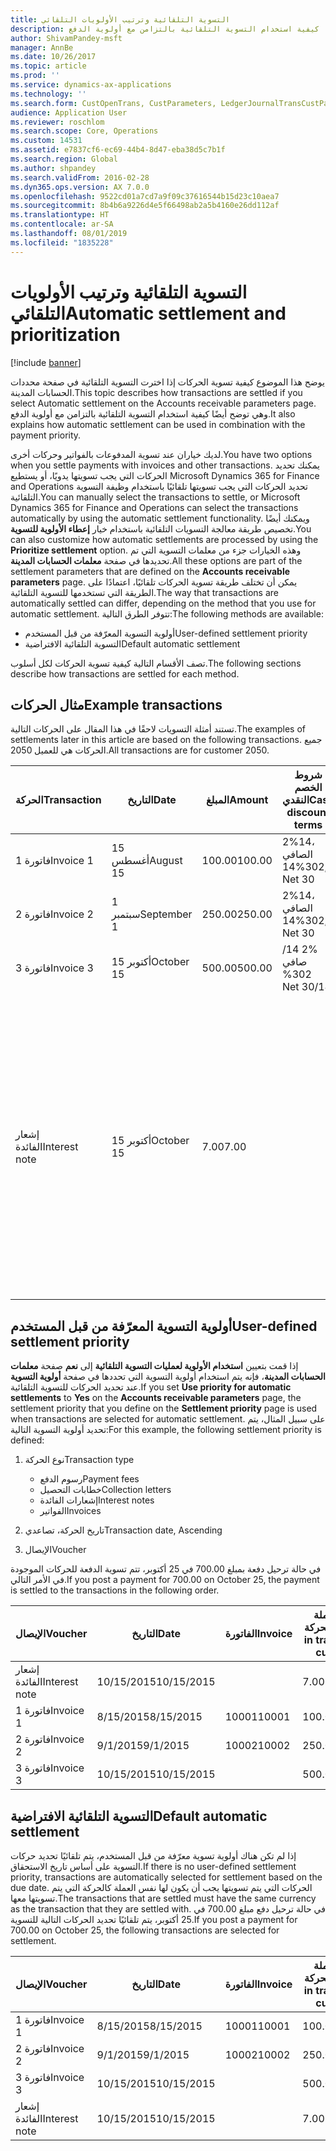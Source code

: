```yaml
---
title: التسوية التلقائية وترتيب الأولويات التلقائي
description: يوضح هذا الموضوع كيفية تسوية الحركات إذا اخترت التسوية التلقائية في صفحة محددات الحسابات المدينة‬. وهي توضح أيضًا كيفية استخدام التسوية التلقائية بالتزامن مع أولوية الدفع.
author: ShivamPandey-msft
manager: AnnBe
ms.date: 10/26/2017
ms.topic: article
ms.prod: ''
ms.service: dynamics-ax-applications
ms.technology: ''
ms.search.form: CustOpenTrans, CustParameters, LedgerJournalTransCustPaym
audience: Application User
ms.reviewer: roschlom
ms.search.scope: Core, Operations
ms.custom: 14531
ms.assetid: e7837cf6-ec69-44b4-8d47-eba38d5c7b1f
ms.search.region: Global
ms.author: shpandey
ms.search.validFrom: 2016-02-28
ms.dyn365.ops.version: AX 7.0.0
ms.openlocfilehash: 9522cd01a7cd7a9f09c37616544b15d23c10aea7
ms.sourcegitcommit: 8b4b6a9226d4e5f66498ab2a5b4160e26dd112af
ms.translationtype: HT
ms.contentlocale: ar-SA
ms.lasthandoff: 08/01/2019
ms.locfileid: "1835228"
---
```

# <a name="automatic-settlement-and-prioritization"></a><span data-ttu-id="208bb-104">التسوية التلقائية وترتيب الأولويات التلقائي</span><span class="sxs-lookup"><span data-stu-id="208bb-104">Automatic settlement and prioritization</span></span>

[!include [banner](../includes/banner.md)]

<span data-ttu-id="208bb-105">يوضح هذا الموضوع كيفية تسوية الحركات إذا اخترت التسوية التلقائية في صفحة محددات الحسابات المدينة‬.</span><span class="sxs-lookup"><span data-stu-id="208bb-105">This topic describes how transactions are settled if you select Automatic settlement on the Accounts receivable parameters page.</span></span> <span data-ttu-id="208bb-106">وهي توضح أيضًا كيفية استخدام التسوية التلقائية بالتزامن مع أولوية الدفع.</span><span class="sxs-lookup"><span data-stu-id="208bb-106">It also explains how automatic settlement can be used in combination with the payment priority.</span></span>

<span data-ttu-id="208bb-107">لديك خياران عند تسوية المدفوعات بالفواتير وحركات أخرى.</span><span class="sxs-lookup"><span data-stu-id="208bb-107">You have two options when you settle payments with invoices and other transactions.</span></span> <span data-ttu-id="208bb-108">يمكنك تحديد الحركات التي يجب تسويتها يدويًا، أو يستطيع Microsoft Dynamics 365 for Finance and Operations تحديد الحركات التي يجب تسويتها تلقائيًا باستخدام وظيفة التسوية التلقائية.</span><span class="sxs-lookup"><span data-stu-id="208bb-108">You can manually select the transactions to settle, or Microsoft Dynamics 365 for Finance and Operations can select the transactions automatically by using the automatic settlement functionality.</span></span> <span data-ttu-id="208bb-109">ويمكنك أيضًا تخصيص طريقة معالجة التسويات التلقائية باستخدام خيار **إعطاء الأولوية للتسوية**.</span><span class="sxs-lookup"><span data-stu-id="208bb-109">You can also customize how automatic settlements are processed by using the **Prioritize settlement** option.</span></span> <span data-ttu-id="208bb-110">وهذه الخيارات جزء من معلمات التسوية التي تم تحديدها في صفحة **معلمات الحسابات المدينة**.</span><span class="sxs-lookup"><span data-stu-id="208bb-110">All these options are part of the settlement parameters that are defined on the **Accounts receivable parameters** page.</span></span> <span data-ttu-id="208bb-111">يمكن أن تختلف طريقة تسوية الحركات تلقائيًا، اعتمادًا على الطريقة التي تستخدمها للتسوية التلقائية.</span><span class="sxs-lookup"><span data-stu-id="208bb-111">The way that transactions are automatically settled can differ, depending on the method that you use for automatic settlement.</span></span> <span data-ttu-id="208bb-112">تتوفر الطرق التالية:</span><span class="sxs-lookup"><span data-stu-id="208bb-112">The following methods are available:</span></span>

-   <span data-ttu-id="208bb-113">أولوية التسوية المعرّفة من قبل المستخدم</span><span class="sxs-lookup"><span data-stu-id="208bb-113">User-defined settlement priority</span></span>
-   <span data-ttu-id="208bb-114">التسوية التلقائية الافتراضية</span><span class="sxs-lookup"><span data-stu-id="208bb-114">Default automatic settlement</span></span>

<span data-ttu-id="208bb-115">تصف الأقسام التالية كيفية تسوية الحركات لكل أسلوب.</span><span class="sxs-lookup"><span data-stu-id="208bb-115">The following sections describe how transactions are settled for each method.</span></span>

## <a name="example-transactions"></a><span data-ttu-id="208bb-116">مثال الحركات</span><span class="sxs-lookup"><span data-stu-id="208bb-116">Example transactions</span></span>
<span data-ttu-id="208bb-117">تستند أمثلة التسويات لاحقًا في هذا المقال على الحركات التالية.</span><span class="sxs-lookup"><span data-stu-id="208bb-117">The examples of settlements later in this article are based on the following transactions.</span></span> <span data-ttu-id="208bb-118">جميع الحركات هي للعميل 2050.</span><span class="sxs-lookup"><span data-stu-id="208bb-118">All transactions are for customer 2050.</span></span>

| <span data-ttu-id="208bb-119">الحركة</span><span class="sxs-lookup"><span data-stu-id="208bb-119">Transaction</span></span>   | <span data-ttu-id="208bb-120">التاريخ</span><span class="sxs-lookup"><span data-stu-id="208bb-120">Date</span></span>        | <span data-ttu-id="208bb-121">المبلغ</span><span class="sxs-lookup"><span data-stu-id="208bb-121">Amount</span></span> | <span data-ttu-id="208bb-122">شروط الخصم النقدي</span><span class="sxs-lookup"><span data-stu-id="208bb-122">Cash discount terms</span></span> | <span data-ttu-id="208bb-123">تاريخ الخصم النقدي</span><span class="sxs-lookup"><span data-stu-id="208bb-123">Cash discount date</span></span> | <span data-ttu-id="208bb-124">تعليقات</span><span class="sxs-lookup"><span data-stu-id="208bb-124">Comments</span></span>                                                                                                                                                                                      |
|---------------|-------------|--------|---------------------|--------------------|-----------------------------------------------------------------------------------------------------------------------------------------------------------------------------------------------|
| <span data-ttu-id="208bb-125">فاتورة 1</span><span class="sxs-lookup"><span data-stu-id="208bb-125">Invoice 1</span></span>     | <span data-ttu-id="208bb-126">15 أغسطس</span><span class="sxs-lookup"><span data-stu-id="208bb-126">August 15</span></span>   | <span data-ttu-id="208bb-127">100.00</span><span class="sxs-lookup"><span data-stu-id="208bb-127">100.00</span></span> | <span data-ttu-id="208bb-128">2%14، الصافي 30</span><span class="sxs-lookup"><span data-stu-id="208bb-128">2%14, Net 30</span></span>        | <span data-ttu-id="208bb-129">29 أغسطس</span><span class="sxs-lookup"><span data-stu-id="208bb-129">August 29</span></span>          |                                                                                                                                                                                               |
| <span data-ttu-id="208bb-130">فاتورة 2</span><span class="sxs-lookup"><span data-stu-id="208bb-130">Invoice 2</span></span>     | <span data-ttu-id="208bb-131">1 سبتمبر</span><span class="sxs-lookup"><span data-stu-id="208bb-131">September 1</span></span> | <span data-ttu-id="208bb-132">250.00</span><span class="sxs-lookup"><span data-stu-id="208bb-132">250.00</span></span> | <span data-ttu-id="208bb-133">2%14، الصافي 30</span><span class="sxs-lookup"><span data-stu-id="208bb-133">2%14, Net 30</span></span>        | <span data-ttu-id="208bb-134">15 سبتمبر</span><span class="sxs-lookup"><span data-stu-id="208bb-134">September 15</span></span>       |                                                                                                                                                                                               |
| <span data-ttu-id="208bb-135">فاتورة 3</span><span class="sxs-lookup"><span data-stu-id="208bb-135">Invoice 3</span></span>     | <span data-ttu-id="208bb-136">15 أكتوبر</span><span class="sxs-lookup"><span data-stu-id="208bb-136">October 15</span></span>  | <span data-ttu-id="208bb-137">500.00</span><span class="sxs-lookup"><span data-stu-id="208bb-137">500.00</span></span> | <span data-ttu-id="208bb-138">‏‫2% 14/صافي 30</span><span class="sxs-lookup"><span data-stu-id="208bb-138">2% 14/Net 30</span></span>        | <span data-ttu-id="208bb-139">29 أكتوبر</span><span class="sxs-lookup"><span data-stu-id="208bb-139">October 29</span></span>         |                                                                                                                                                                                               |
| <span data-ttu-id="208bb-140">إشعار الفائدة</span><span class="sxs-lookup"><span data-stu-id="208bb-140">Interest note</span></span> | <span data-ttu-id="208bb-141">15 أكتوبر</span><span class="sxs-lookup"><span data-stu-id="208bb-141">October 15</span></span>  | <span data-ttu-id="208bb-142">7.00</span><span class="sxs-lookup"><span data-stu-id="208bb-142">7.00</span></span>   |                     |                    | <span data-ttu-id="208bb-143">‏‫يتم إشعار الفائدة هذا للفاتورة 1 والفاتورة 2.</span><span class="sxs-lookup"><span data-stu-id="208bb-143">This interest note is for invoice 1 and invoice 2.</span></span> <span data-ttu-id="208bb-144">ويحسب المبلغ كفائدة 2 في المائة على المبالغ التي مر 30 يومًا أو أكثر بعد استحقاقها.‬</span><span class="sxs-lookup"><span data-stu-id="208bb-144">The amount is calculated as 2-percent interest on amounts that are 30 or more days past due.</span></span> <span data-ttu-id="208bb-145">على سبيل المثال، 0.02 × (100.00 + 250.00) = 7.00.</span><span class="sxs-lookup"><span data-stu-id="208bb-145">For example, 0.02 × (100.00 + 250.00) = 7.00.</span></span> |

## <a name="user-defined-settlement-priority"></a><span data-ttu-id="208bb-146">أولوية التسوية المعرّفة من قبل المستخدم</span><span class="sxs-lookup"><span data-stu-id="208bb-146">User-defined settlement priority</span></span>
<span data-ttu-id="208bb-147">إذا قمت بتعيين **استخدام الأولوية لعمليات التسوية التلقائية** إلى **نعم** صفحة **معلمات الحسابات المدينة**، فإنه يتم استخدام أولوية التسوية التي تحددها في صفحة **أولوية التسوية** عند تحديد الحركات للتسوية التلقائية.</span><span class="sxs-lookup"><span data-stu-id="208bb-147">If you set **Use priority for automatic settlements** to **Yes** on the **Accounts receivable parameters** page, the settlement priority that you define on the **Settlement priority** page is used when transactions are selected for automatic settlement.</span></span> <span data-ttu-id="208bb-148">على سبيل المثال، يتم تحديد أولوية التسوية التالية:</span><span class="sxs-lookup"><span data-stu-id="208bb-148">For this example, the following settlement priority is defined:</span></span>

1.  <span data-ttu-id="208bb-149">نوع الحركة</span><span class="sxs-lookup"><span data-stu-id="208bb-149">Transaction type</span></span>
    -   <span data-ttu-id="208bb-150">رسوم الدفع</span><span class="sxs-lookup"><span data-stu-id="208bb-150">Payment fees</span></span>
    -   <span data-ttu-id="208bb-151">خطابات التحصيل</span><span class="sxs-lookup"><span data-stu-id="208bb-151">Collection letters</span></span>
    -   <span data-ttu-id="208bb-152">إشعارات الفائدة</span><span class="sxs-lookup"><span data-stu-id="208bb-152">Interest notes</span></span>
    -   <span data-ttu-id="208bb-153">الفواتير</span><span class="sxs-lookup"><span data-stu-id="208bb-153">Invoices</span></span>

2.  <span data-ttu-id="208bb-154">تاريخ الحركة، تصاعدي</span><span class="sxs-lookup"><span data-stu-id="208bb-154">Transaction date, Ascending</span></span>
3.  <span data-ttu-id="208bb-155">الإيصال</span><span class="sxs-lookup"><span data-stu-id="208bb-155">Voucher</span></span>

<span data-ttu-id="208bb-156">في حالة ترحيل دفعة بمبلغ 700.00 في 25 أكتوبر، تتم تسوية الدفعة للحركات الموجودة في الأمر التالي.</span><span class="sxs-lookup"><span data-stu-id="208bb-156">If you post a payment for 700.00 on October 25, the payment is settled to the transactions in the following order.</span></span>

| <span data-ttu-id="208bb-157">الإيصال</span><span class="sxs-lookup"><span data-stu-id="208bb-157">Voucher</span></span>       | <span data-ttu-id="208bb-158">التاريخ</span><span class="sxs-lookup"><span data-stu-id="208bb-158">Date</span></span>       | <span data-ttu-id="208bb-159">الفاتورة</span><span class="sxs-lookup"><span data-stu-id="208bb-159">Invoice</span></span> | <span data-ttu-id="208bb-160">المبلغ بعملة الحركة</span><span class="sxs-lookup"><span data-stu-id="208bb-160">Amount in transaction currency</span></span> | <span data-ttu-id="208bb-161">المبلغ المراد تسويته</span><span class="sxs-lookup"><span data-stu-id="208bb-161">Amount to settle</span></span> | <span data-ttu-id="208bb-162">الرصيد</span><span class="sxs-lookup"><span data-stu-id="208bb-162">Balance</span></span> | <span data-ttu-id="208bb-163">عملة</span><span class="sxs-lookup"><span data-stu-id="208bb-163">Currency</span></span> |
|---------------|------------|---------|--------------------------------|------------------|---------|----------|
| <span data-ttu-id="208bb-164">إشعار الفائدة</span><span class="sxs-lookup"><span data-stu-id="208bb-164">Interest note</span></span> | <span data-ttu-id="208bb-165">10/15/2015</span><span class="sxs-lookup"><span data-stu-id="208bb-165">10/15/2015</span></span> |         | <span data-ttu-id="208bb-166">7.00</span><span class="sxs-lookup"><span data-stu-id="208bb-166">7.00</span></span>                           | <span data-ttu-id="208bb-167">7.00</span><span class="sxs-lookup"><span data-stu-id="208bb-167">7.00</span></span>             | <span data-ttu-id="208bb-168">0.00</span><span class="sxs-lookup"><span data-stu-id="208bb-168">0.00</span></span>    | <span data-ttu-id="208bb-169">دولار أمريكي</span><span class="sxs-lookup"><span data-stu-id="208bb-169">USD</span></span>      |
| <span data-ttu-id="208bb-170">فاتورة 1</span><span class="sxs-lookup"><span data-stu-id="208bb-170">Invoice 1</span></span>     | <span data-ttu-id="208bb-171">8/15/2015</span><span class="sxs-lookup"><span data-stu-id="208bb-171">8/15/2015</span></span>  | <span data-ttu-id="208bb-172">10001</span><span class="sxs-lookup"><span data-stu-id="208bb-172">10001</span></span>   | <span data-ttu-id="208bb-173">100.00</span><span class="sxs-lookup"><span data-stu-id="208bb-173">100.00</span></span>                         | <span data-ttu-id="208bb-174">100.00</span><span class="sxs-lookup"><span data-stu-id="208bb-174">100.00</span></span>           | <span data-ttu-id="208bb-175">0.00</span><span class="sxs-lookup"><span data-stu-id="208bb-175">0.00</span></span>    | <span data-ttu-id="208bb-176">دولار أمريكي</span><span class="sxs-lookup"><span data-stu-id="208bb-176">USD</span></span>      |
| <span data-ttu-id="208bb-177">فاتورة 2</span><span class="sxs-lookup"><span data-stu-id="208bb-177">Invoice 2</span></span>     | <span data-ttu-id="208bb-178">9/1/2015</span><span class="sxs-lookup"><span data-stu-id="208bb-178">9/1/2015</span></span>   | <span data-ttu-id="208bb-179">10002</span><span class="sxs-lookup"><span data-stu-id="208bb-179">10002</span></span>   | <span data-ttu-id="208bb-180">250.00</span><span class="sxs-lookup"><span data-stu-id="208bb-180">250.00</span></span>                         | <span data-ttu-id="208bb-181">250.00</span><span class="sxs-lookup"><span data-stu-id="208bb-181">250.00</span></span>           | <span data-ttu-id="208bb-182">0.00</span><span class="sxs-lookup"><span data-stu-id="208bb-182">0.00</span></span>    | <span data-ttu-id="208bb-183">دولار أمريكي</span><span class="sxs-lookup"><span data-stu-id="208bb-183">USD</span></span>      |
| <span data-ttu-id="208bb-184">فاتورة 3</span><span class="sxs-lookup"><span data-stu-id="208bb-184">Invoice 3</span></span>     | <span data-ttu-id="208bb-185">10/15/2015</span><span class="sxs-lookup"><span data-stu-id="208bb-185">10/15/2015</span></span> |         | <span data-ttu-id="208bb-186">500.00</span><span class="sxs-lookup"><span data-stu-id="208bb-186">500.00</span></span>                         | <span data-ttu-id="208bb-187">343.00</span><span class="sxs-lookup"><span data-stu-id="208bb-187">343.00</span></span>           | <span data-ttu-id="208bb-188">157.00</span><span class="sxs-lookup"><span data-stu-id="208bb-188">157.00</span></span>  | <span data-ttu-id="208bb-189">دولار أمريكي</span><span class="sxs-lookup"><span data-stu-id="208bb-189">USD</span></span>      |

## <a name="default-automatic-settlement"></a><span data-ttu-id="208bb-190">التسوية التلقائية الافتراضية</span><span class="sxs-lookup"><span data-stu-id="208bb-190">Default automatic settlement</span></span>
<span data-ttu-id="208bb-191">إذا لم تكن هناك أولوية تسوية معرّفة من قبل المستخدم، يتم تلقائيًا تحديد حركات التسوية على أساس تاريخ الاستحقاق.</span><span class="sxs-lookup"><span data-stu-id="208bb-191">If there is no user-defined settlement priority, transactions are automatically selected for settlement based on the due date.</span></span> <span data-ttu-id="208bb-192">الحركات التي يتم تسويتها يجب أن يكون لها نفس العملة كالحركة التي يتم تسويتها معها.</span><span class="sxs-lookup"><span data-stu-id="208bb-192">The transactions that are settled must have the same currency as the transaction that they are settled with.</span></span> <span data-ttu-id="208bb-193">في حالة ترحيل دفع مبلغ 700.00 في 25 أكتوبر، يتم تلقائيًا تحديد الحركات التالية للتسوية.</span><span class="sxs-lookup"><span data-stu-id="208bb-193">If you post a payment for 700.00 on October 25, the following transactions are selected for settlement.</span></span>

| <span data-ttu-id="208bb-194">الإيصال</span><span class="sxs-lookup"><span data-stu-id="208bb-194">Voucher</span></span>       | <span data-ttu-id="208bb-195">التاريخ</span><span class="sxs-lookup"><span data-stu-id="208bb-195">Date</span></span>       | <span data-ttu-id="208bb-196">الفاتورة</span><span class="sxs-lookup"><span data-stu-id="208bb-196">Invoice</span></span> | <span data-ttu-id="208bb-197">المبلغ بعملة الحركة</span><span class="sxs-lookup"><span data-stu-id="208bb-197">Amount in transaction currency</span></span> | <span data-ttu-id="208bb-198">المبلغ المراد تسويته</span><span class="sxs-lookup"><span data-stu-id="208bb-198">Amount to settle</span></span> | <span data-ttu-id="208bb-199">الرصيد</span><span class="sxs-lookup"><span data-stu-id="208bb-199">Balance</span></span> | <span data-ttu-id="208bb-200">عملة</span><span class="sxs-lookup"><span data-stu-id="208bb-200">Currency</span></span> |
|---------------|------------|---------|--------------------------------|------------------|---------|----------|
| <span data-ttu-id="208bb-201">فاتورة 1</span><span class="sxs-lookup"><span data-stu-id="208bb-201">Invoice 1</span></span>     | <span data-ttu-id="208bb-202">8/15/2015</span><span class="sxs-lookup"><span data-stu-id="208bb-202">8/15/2015</span></span>  | <span data-ttu-id="208bb-203">10001</span><span class="sxs-lookup"><span data-stu-id="208bb-203">10001</span></span>   | <span data-ttu-id="208bb-204">100.00</span><span class="sxs-lookup"><span data-stu-id="208bb-204">100.00</span></span>                         | <span data-ttu-id="208bb-205">100.00</span><span class="sxs-lookup"><span data-stu-id="208bb-205">100.00</span></span>           | <span data-ttu-id="208bb-206">0.00</span><span class="sxs-lookup"><span data-stu-id="208bb-206">0.00</span></span>    | <span data-ttu-id="208bb-207">دولار أمريكي</span><span class="sxs-lookup"><span data-stu-id="208bb-207">USD</span></span>      |
| <span data-ttu-id="208bb-208">فاتورة 2</span><span class="sxs-lookup"><span data-stu-id="208bb-208">Invoice 2</span></span>     | <span data-ttu-id="208bb-209">9/1/2015</span><span class="sxs-lookup"><span data-stu-id="208bb-209">9/1/2015</span></span>   | <span data-ttu-id="208bb-210">10002</span><span class="sxs-lookup"><span data-stu-id="208bb-210">10002</span></span>   | <span data-ttu-id="208bb-211">250.00</span><span class="sxs-lookup"><span data-stu-id="208bb-211">250.00</span></span>                         | <span data-ttu-id="208bb-212">250.00</span><span class="sxs-lookup"><span data-stu-id="208bb-212">250.00</span></span>           | <span data-ttu-id="208bb-213">0.00</span><span class="sxs-lookup"><span data-stu-id="208bb-213">0.00</span></span>    | <span data-ttu-id="208bb-214">دولار أمريكي</span><span class="sxs-lookup"><span data-stu-id="208bb-214">USD</span></span>      |
| <span data-ttu-id="208bb-215">فاتورة 3</span><span class="sxs-lookup"><span data-stu-id="208bb-215">Invoice 3</span></span>     | <span data-ttu-id="208bb-216">10/15/2015</span><span class="sxs-lookup"><span data-stu-id="208bb-216">10/15/2015</span></span> |         | <span data-ttu-id="208bb-217">500.00</span><span class="sxs-lookup"><span data-stu-id="208bb-217">500.00</span></span>                         | <span data-ttu-id="208bb-218">350.00</span><span class="sxs-lookup"><span data-stu-id="208bb-218">350.00</span></span>           | <span data-ttu-id="208bb-219">150.00</span><span class="sxs-lookup"><span data-stu-id="208bb-219">150.00</span></span>  | <span data-ttu-id="208bb-220">دولار أمريكي</span><span class="sxs-lookup"><span data-stu-id="208bb-220">USD</span></span>      |
| <span data-ttu-id="208bb-221">إشعار الفائدة</span><span class="sxs-lookup"><span data-stu-id="208bb-221">Interest note</span></span> | <span data-ttu-id="208bb-222">10/15/2015</span><span class="sxs-lookup"><span data-stu-id="208bb-222">10/15/2015</span></span> |         | <span data-ttu-id="208bb-223">7.00</span><span class="sxs-lookup"><span data-stu-id="208bb-223">7.00</span></span>                           | <span data-ttu-id="208bb-224">0.00</span><span class="sxs-lookup"><span data-stu-id="208bb-224">0.00</span></span>             | <span data-ttu-id="208bb-225">0.00</span><span class="sxs-lookup"><span data-stu-id="208bb-225">0.00</span></span>    | <span data-ttu-id="208bb-226">دولار أمريكي</span><span class="sxs-lookup"><span data-stu-id="208bb-226">USD</span></span>      |





